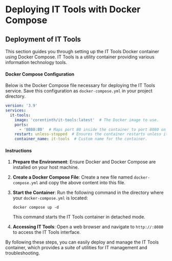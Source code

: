 # Deploying IT Tools with Docker Compose

## Deployment of IT Tools

This section guides you through setting up the IT Tools Docker container using Docker Compose. IT Tools is a utility container providing various information technology tools.

#### Docker Compose Configuration

Below is the Docker Compose file necessary for deploying the IT Tools service. Save this configuration as <code>docker-compose.yml</code> in your project directory.

```yaml
version: '3.9'
services:
  it-tools:
    image: 'corentinth/it-tools:latest'  # The Docker image to use.
    ports:
      - '8080:80'  # Maps port 80 inside the container to port 8080 on the host.
    restart: unless-stopped  # Ensures the container restarts unless it is explicitly stopped.
    container_name: it-tools  # Custom name for the container.
```

#### Instructions

1. **Prepare the Environment**: Ensure Docker and Docker Compose are installed on your host machine.

2. **Create a Docker Compose File**: Create a new file named <code>docker-compose.yml</code> and copy the above content into this file.

3. **Start the Container**: Run the following command in the directory where your <code>docker-compose.yml</code> is located:

    ```commandline
    docker compose up -d
    ```
    
    This command starts the IT Tools container in detached mode.

4. **Accessing IT Tools**: Open a web browser and navigate to <code>http://<host-ip>:8080</code> to access the IT Tools interface.

By following these steps, you can easily deploy and manage the IT Tools container, which provides a suite of utilities for IT management and troubleshooting.

